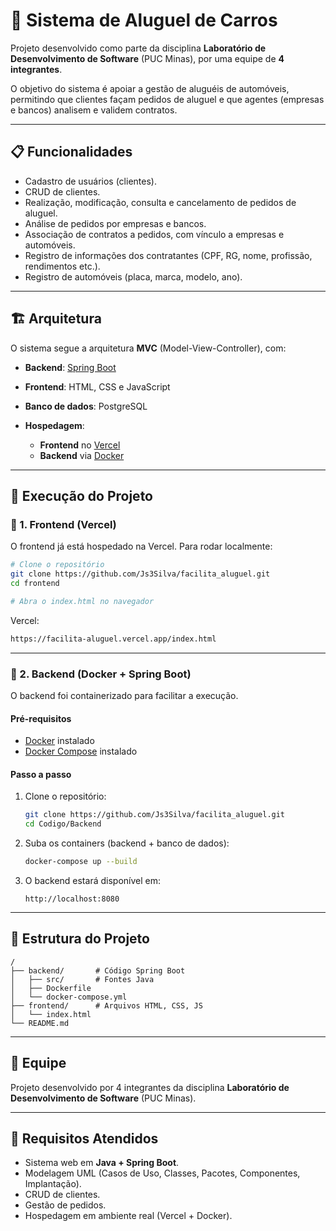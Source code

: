 # 🚗 Sistema de Aluguel de Carros

Projeto desenvolvido como parte da disciplina **Laboratório de Desenvolvimento de Software** (PUC Minas), por uma equipe de **4 integrantes**.

O objetivo do sistema é apoiar a gestão de aluguéis de automóveis, permitindo que clientes façam pedidos de aluguel e que agentes (empresas e bancos) analisem e validem contratos.

---

## 📋 Funcionalidades

* Cadastro de usuários (clientes).
* CRUD de clientes.
* Realização, modificação, consulta e cancelamento de pedidos de aluguel.
* Análise de pedidos por empresas e bancos.
* Associação de contratos a pedidos, com vínculo a empresas e automóveis.
* Registro de informações dos contratantes (CPF, RG, nome, profissão, rendimentos etc.).
* Registro de automóveis (placa, marca, modelo, ano).

---

## 🏗 Arquitetura

O sistema segue a arquitetura **MVC** (Model-View-Controller), com:

* **Backend**: [Spring Boot](https://spring.io/projects/spring-boot)
* **Frontend**: HTML, CSS e JavaScript
* **Banco de dados**: PostgreSQL
* **Hospedagem**:

  * **Frontend** no [Vercel](https://vercel.com/)
  * **Backend** via [Docker](https://www.docker.com/)

---

## 🚀 Execução do Projeto

### 🔹 1. Frontend (Vercel)

O frontend já está hospedado na Vercel. Para rodar localmente:

```bash
# Clone o repositório
git clone https://github.com/Js3Silva/facilita_aluguel.git
cd frontend

# Abra o index.html no navegador
```
Vercel:
```bash
https://facilita-aluguel.vercel.app/index.html
```

---

### 🔹 2. Backend (Docker + Spring Boot)

O backend foi containerizado para facilitar a execução.

#### Pré-requisitos

* [Docker](https://docs.docker.com/get-docker/) instalado
* [Docker Compose](https://docs.docker.com/compose/) instalado

#### Passo a passo

1. Clone o repositório:

   ```bash
   git clone https://github.com/Js3Silva/facilita_aluguel.git
   cd Codigo/Backend
   ```

2. Suba os containers (backend + banco de dados):

   ```bash
   docker-compose up --build
   ```

3. O backend estará disponível em:

   ```
   http://localhost:8080
   ```

---

## 📂 Estrutura do Projeto

```
/
├── backend/       # Código Spring Boot
│   ├── src/       # Fontes Java
│   ├── Dockerfile
│   └── docker-compose.yml
├── frontend/      # Arquivos HTML, CSS, JS
│   └── index.html
└── README.md
```

---

## 👥 Equipe

Projeto desenvolvido por 4 integrantes da disciplina **Laboratório de Desenvolvimento de Software** (PUC Minas).

---

## 📑 Requisitos Atendidos

* Sistema web em **Java + Spring Boot**.
* Modelagem UML (Casos de Uso, Classes, Pacotes, Componentes, Implantação).
* CRUD de clientes.
* Gestão de pedidos.
* Hospedagem em ambiente real (Vercel + Docker).

